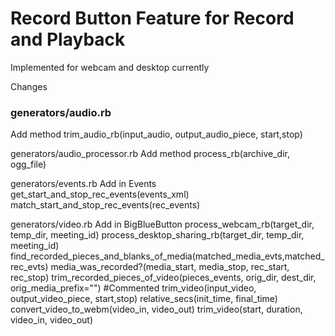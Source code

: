 Record Button Feature for Record and Playback
============

Implemented for webcam and desktop currently


Changes

### generators/audio.rb ### 
  Add method trim_audio_rb(input_audio, output_audio_piece, start,stop)

generators/audio_processor.rb
  Add method process_rb(archive_dir, ogg_file)

generators/events.rb
  Add in Events
    get_start_and_stop_rec_events(events_xml)
    match_start_and_stop_rec_events(rec_events)

generators/video.rb
  Add in BigBlueButton
    process_webcam_rb(target_dir, temp_dir, meeting_id) 
    process_desktop_sharing_rb(target_dir, temp_dir, meeting_id)
    find_recorded_pieces_and_blanks_of_media(matched_media_evts,matched_rec_evts)
    media_was_recorded?(media_start, media_stop, rec_start, rec_stop)
    trim_recorded_pieces_of_video(pieces_events, orig_dir, dest_dir, orig_media_prefix="")
    #Commented trim_video(input_video, output_video_piece, start,stop) 
    relative_secs(init_time, final_time)
    convert_video_to_webm(video_in, video_out)
    trim_video(start, duration, video_in, video_out)
